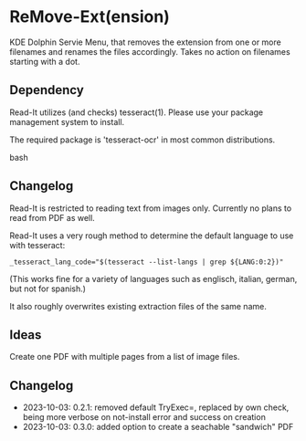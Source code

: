 # ReMove-Ext(ension)

KDE Dolphin Servie Menu, that removes the extension from one or more filenames and renames the files accordingly. Takes no action on filenames starting with a dot.

## Dependency

Read-It utilizes (and checks) tesseract(1). Please use your package management system to install.

The required package is 'tesseract-ocr' in most common distributions.

bash


## Changelog

Read-It is restricted to reading text from images only. Currently no plans to read from PDF as well.

Read-It uses a very rough method to determine the default language to use with tesseract:

    _tesseract_lang_code="$(tesseract --list-langs | grep ${LANG:0:2})"

(This works fine for a variety of languages such as englisch, italian, german, but not for spanish.)

It also roughly overwrites existing extraction files of the same name.

## Ideas

Create one PDF with multiple pages from a list of image files.

## Changelog

* 2023-10-03: 0.2.1: removed default TryExec=, replaced by own check, being more verbose on not-install error and success on creation
* 2023-10-03: 0.3.0: added option to create a seachable "sandwich" PDF

